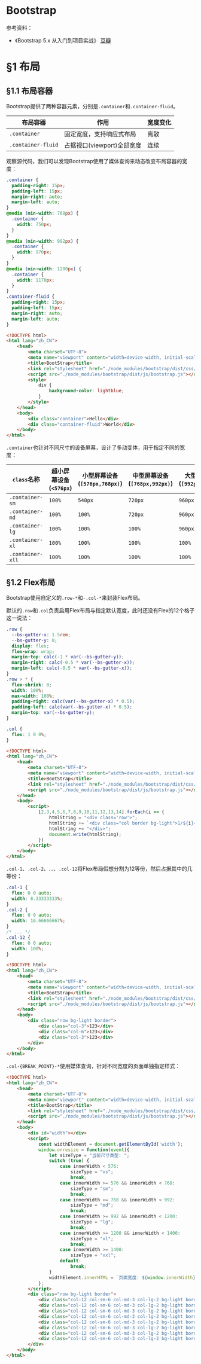 # Bootstrap

参考资料：

- 《Bootstrap 5.x 从入门到项目实战》 [豆瓣](https://book.douban.com/subject/36489295/)

# §1 布局

## §1.1 布局容器

Bootstrap提供了两种容器元素，分别是`.container`和`.container-fluid`。

| 布局容器           | 作用                       | 宽度变化 |
| ------------------ | -------------------------- | -------- |
| `.container`       | 固定宽度，支持响应式布局   | 离散     |
| `.container-fluid` | 占据视口(viewport)全部宽度 | 连续     |

观察源代码，我们可以发现Bootstrap使用了媒体查询来动态改变布局容器的宽度：

```css
.container {
  padding-right: 15px;
  padding-left: 15px;
  margin-right: auto;
  margin-left: auto;
}
@media (min-width: 768px) {
  .container {
    width: 750px;
  }
}
@media (min-width: 992px) {
  .container {
    width: 970px;
  }
}
@media (min-width: 1200px) {
  .container {
    width: 1170px;
  }
}
.container-fluid {
  padding-right: 15px;
  padding-left: 15px;
  margin-right: auto;
  margin-left: auto;
}
```

```html
<!DOCTYPE html>
<html lang="zh_CN">
    <head>
        <meta charset="UTF-8">
        <meta name="viewport" content="width=device-width, initial-scale=1.0">
        <title>BootStrap</title>
        <link rel="stylesheet" href="./node_modules/bootstrap/dist/css/bootstrap.css">
        <script src="./node_modules/bootstrap/dist/js/bootstrap.js"></script>
        <style>
            div {
                background-color: lightblue;
            }
        </style>
    </head>
    <body>
        <div class="container">Hello</div>
        <div class="container-fluid">World</div>
    </body>
</html>
```

`.container`也针对不同尺寸的设备屏幕，设计了多动变体，用于指定不同的宽度：

| `class`名称      |  超小屏幕设备(`<576px`)   | 小型屏幕设备(`[576px,768px)`)    | 中型屏幕设备(`[768px,992px)`) | 大型屏幕设备(`[992px,1200px)`) | 特大屏幕设备(`[1200px,1400px)`) | 超大屏幕设备(`>=1400px`) |
| ---------------- | --- | --- | --- | --- | --- | --- |
| `.container-sm`  | `100%` | `540px` | `720px` | `960px` | `1140px` | `1320px` |
| `.container-md`  | `100%` | `100%` | `720px` | `960px` | `1140px` | `1320px` |
| `.container-lg`  | `100%` | `100%` | `100%` | `960px` | `1140px` | `1320px` |
| `.container-xl`  | `100%` | `100%` | `100%` | `100%` | `1140px` | `1320px` |
| `.container-xll` | `100%` | `100%` | `100%` | `100%` | `100%` | `1320px` |

## §1.2 Flex布局

Bootstrap使用自定义的`.row-*`和`-.col-*`来封装Flex布局。

默认的`.row`和`.col`负责启用Flex布局与指定默认宽度，此时还没有Flex的12个格子这一说法：

```css
.row {
  --bs-gutter-x: 1.5rem;
  --bs-gutter-y: 0;
  display: flex;
  flex-wrap: wrap;
  margin-top: calc(-1 * var(--bs-gutter-y));
  margin-right: calc(-0.5 * var(--bs-gutter-x));
  margin-left: calc(-0.5 * var(--bs-gutter-x));
}
.row > * {
  flex-shrink: 0;
  width: 100%;
  max-width: 100%;
  padding-right: calc(var(--bs-gutter-x) * 0.5);
  padding-left: calc(var(--bs-gutter-x) * 0.5);
  margin-top: var(--bs-gutter-y);
}

.col {
  flex: 1 0 0%;
}
```



```html
<!DOCTYPE html>
<html lang="zh_CN">
    <head>
        <meta charset="UTF-8">
        <meta name="viewport" content="width=device-width, initial-scale=1.0">
        <title>BootStrap</title>
        <link rel="stylesheet" href="./node_modules/bootstrap/dist/css/bootstrap.css">
        <script src="./node_modules/bootstrap/dist/js/bootstrap.js"></script>
    </head>
    <body>
        <script>
            [2,3,4,5,6,7,8,9,10,11,12,13,14].forEach(i => {
                htmlString = "<div class='row'>";
                htmlString += `<div class="col border bg-light">1/${i}</div>`.repeat(i)
                htmlString += "</div>";
                document.write(htmlString);
            })
        </script>
    </body>
</html>
```

`.col-1`、`.col-2`、...、`.col-12`将Flex布局假想分割为12等份，然后占据其中的几等份：

```css
.col-1 {
  flex: 0 0 auto;
  width: 8.33333333%;
}
.col-2 {
  flex: 0 0 auto;
  width: 16.66666667%;
}
/* ... */
.col-12 {
  flex: 0 0 auto;
  width: 100%;
}
```

```html
<!DOCTYPE html>
<html lang="zh_CN">
    <head>
        <meta charset="UTF-8">
        <meta name="viewport" content="width=device-width, initial-scale=1.0">
        <title>BootStrap</title>
        <link rel="stylesheet" href="./node_modules/bootstrap/dist/css/bootstrap.css">
        <script src="./node_modules/bootstrap/dist/js/bootstrap.js"></script>
    </head>
    <body>
        <div class="row bg-light border">
            <div class="col-3">123</div>
            <div class="col-6">123</div>
            <div class="col-3">123</div>
        </div>
    </body>
</html>
```

`.col-{BREAK_POINT}-*`使用媒体查询，针对不同宽度的页面单独指定样式：

```html
<!DOCTYPE html>
<html lang="zh_CN">
    <head>
        <meta charset="UTF-8">
        <meta name="viewport" content="width=device-width, initial-scale=1.0">
        <title>BootStrap</title>
        <link rel="stylesheet" href="./node_modules/bootstrap/dist/css/bootstrap.css">
        <script src="./node_modules/bootstrap/dist/js/bootstrap.js"></script>
    </head>
    <body>
        <div id="width"></div>
        <script>
            const widthElement = document.getElementById('width');
            window.onresize = function(event){
                let sizeType = "当前尺寸类型: ";
                switch (true) {
                    case innerWidth < 576:
                        sizeType = "xs";
                        break;
                    case innerWidth >= 576 && innerWidth < 768:
                        sizeType = "sm";
                        break;
                    case innerWidth >= 768 && innerWidth < 992:
                        sizeType = "md";
                        break;
                    case innerWidth >= 992 && innerWidth < 1200:
                        sizeType = "lg";
                        break;
                    case innerWidth >= 1200 && innerWidth < 1400:
                        sizeType = "xl";
                        break;
                    case innerWidth >= 1400:
                        sizeType = "xxl";
                    default:
                        break;
                }
                widthElement.innerHTML = `页面宽度: ${window.innerWidth}px, 尺寸类型: ${sizeType}`;
            };
        </script>
        <div class="row bg-light border">
            <div class="col-12 col-sm-6 col-md-3 col-lg-2 bg-light border">首页</div>
            <div class="col-12 col-sm-6 col-md-3 col-lg-2 bg-light border">业务领域</div>
            <div class="col-12 col-sm-6 col-md-3 col-lg-2 bg-light border">产品介绍</div>
            <div class="col-12 col-sm-6 col-md-3 col-lg-2 bg-light border">党建工作</div>
            <div class="col-12 col-sm-6 col-md-3 col-lg-2 bg-light border">荣誉奖项</div>
            <div class="col-12 col-sm-6 col-md-3 col-lg-2 bg-light border">社会公益</div>
            <div class="col-12 col-sm-6 col-md-3 col-lg-2 bg-light border">信息公开</div>
            <div class="col-12 col-sm-6 col-md-3 col-lg-2 bg-light border">关于我们</div>
        </div>
    </body>
</html>
```
